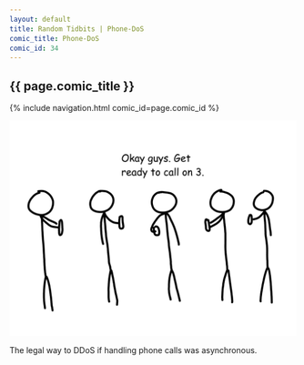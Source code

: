 ```yaml
---
layout: default
title: Random Tidbits | Phone-DoS
comic_title: Phone-DoS
comic_id: 34
---
```


## {{ page.comic_title }}

{% include navigation.html comic_id=page.comic_id %}

![](/assets/images/34.png)

The legal way to DDoS if handling phone calls was asynchronous.
